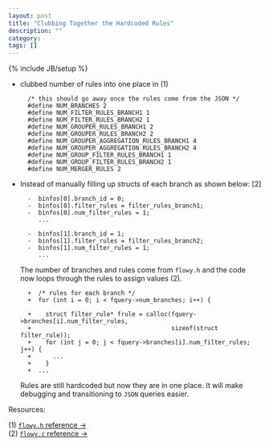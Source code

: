 ```yaml
---
layout: post
title: "Clubbing Together the Hardcoded Rules"
description: ""
category: 
tags: []
---
```

{% include JB/setup %}
- clubbed number of rules into one place in (1)

		/* this should go away once the rules come from the JSON */		
		#define NUM_BRANCHES 2
		#define NUM_FILTER_RULES_BRANCH1 1
		#define NUM_FILTER_RULES_BRANCH2 1
		#define NUM_GROUPER_RULES_BRANCH1 2
		#define NUM_GROUPER_RULES_BRANCH2 2
		#define NUM_GROUPER_AGGREGATION_RULES_BRANCH1 4
		#define NUM_GROUPER_AGGREGATION_RULES_BRANCH2 4
		#define NUM_GROUP_FILTER_RULES_BRANCH1 1
		#define NUM_GROUP_FILTER_RULES_BRANCH2 1
		#define NUM_MERGER_RULES 2        


- Instead of manually filling up structs of each branch as shown below: [2]

		-  binfos[0].branch_id = 0;
		-  binfos[0].filter_rules = filter_rules_branch1;
		-  binfos[0].num_filter_rules = 1;
		   ...
		   		
		-  binfos[1].branch_id = 1;
		-  binfos[1].filter_rules = filter_rules_branch2;
		-  binfos[1].num_filter_rules = 1;
		   ...

  The number of branches and rules come from `flowy.h` and the code now loops through the rules to assign values (2).

		+  /* rules for each branch */
		+  for (int i = 0; i < fquery->num_branches; i++) {
		   
		+    struct filter_rule* frule = calloc(fquery->branches[i].num_filter_rules, 
		+                                       sizeof(struct filter_rule));    
		+    for (int j = 0; j < fquery->branches[i].num_filter_rules; j++) {
		+      ...
		+    }
		+  ...		  
		   
   Rules are still hardcoded but now they are in one place. It will make debugging and transitioning to `JSON` queries easier.
   

Resources:

(1) [`flowy.h` reference &rarr;](http://dl.dropbox.com/u/500389/mthesis/docs-engine/html/flowy_8h_source.html)  
(2) [`flowy.c` reference &rarr;](http://dl.dropbox.com/u/500389/mthesis/docs-engine/html/flowy_8c.html)
